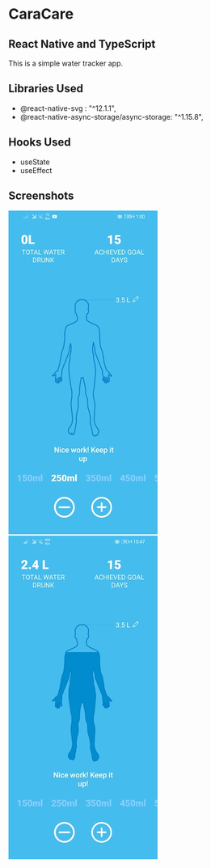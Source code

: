 # CaraCare

## React Native and TypeScript

This is a simple water tracker app.

## Libraries Used
- @react-native-svg : "^12.1.1",
- @react-native-async-storage/async-storage: "^1.15.8",

## Hooks Used
- useState
- useEffect


## Screenshots
![1](https://github.com/sairajKalkundre/CaraCare/blob/master/screenshots/caraCare1.jpg)
![2](https://github.com/sairajKalkundre/CaraCare/blob/master/screenshots/caraCare2.jpg)




